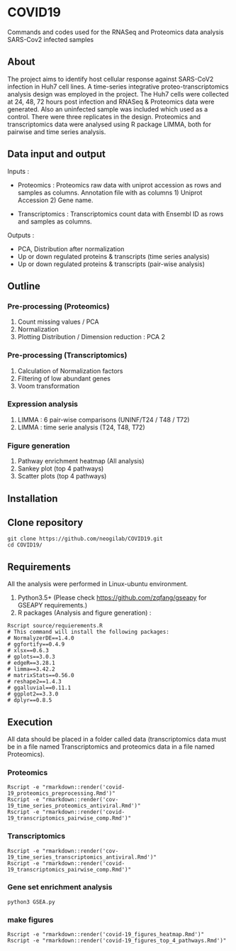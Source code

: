 # COVID19

Commands and codes used for the RNASeq and Proteomics data analysis SARS-Cov2 infected samples

## About

The project aims to identify host cellular response against SARS-CoV2 infection in Huh7 cell lines. A time-series integrative proteo-transcriptomics analysis design was employed in the project. The Huh7 cells were collected at 24, 48, 72 hours post infection and RNASeq & Proteomics data were generated. Also an uninfected sample was included which used as a control. There were three replicates in the design.
Proteomics and transcriptomics data were analysed using R package LIMMA, both for pairwise and time series analysis. 

## Data input and output
Inputs :

- Proteomics : Proteomics raw data with uniprot accession as rows and samples as columns. Annotation file with as columns 1)            Uniprot Accession 2) Gene name.

- Transcriptomics : Transcriptomics count data with Ensembl ID as rows and samples as columns.

Outputs :  
- PCA, Distribution after normalization
- Up or down regulated proteins & transcripts (time series analysis)
- Up or down regulated proteins & transcripts (pair-wise analysis)

## Outline 
### Pre-processing (Proteomics)
1) Count missing values / PCA
2) Normalization
3) Plotting Distribution / Dimension reduction : PCA 2

### Pre-processing (Transcriptomics)
1) Calculation of Normalization factors
2) Filtering of low abundant genes
3) Voom transformation

### Expression analysis
1) LIMMA : 6 pair-wise comparisons (UNINF/T24 / T48 / T72)
2) LIMMA : time serie analysis (T24, T48, T72)

### Figure generation
1) Pathway enrichment heatmap (All analysis)
2) Sankey plot (top 4 pathways)
3) Scatter plots (top 4 pathways)


## Installation

## Clone repository
```
git clone https://github.com/neogilab/COVID19.git
cd COVID19/
```

## Requirements
All the analysis were performed in Linux-ubuntu environment.
1. Python3.5+ (Please check https://github.com/zqfang/gseapy for GSEAPY requirements.)
2. R packages (Analysis and figure generation) :

```
Rscript source/requierements.R
# This command will install the following packages:
# NormalyzerDE==1.4.0
# ggfortify==0.4.9
# xlsx==0.6.3
# gplots==3.0.3 
# edgeR==3.28.1
# limma==3.42.2
# matrixStats==0.56.0
# reshape2==1.4.3
# ggalluvial==0.11.1
# ggplot2==3.3.0
# dplyr==0.8.5
```

## Execution

All data should be placed in a folder called data (transcriptomics data must be in a file named Transcriptomics and proteomics data in a file named Proteomics).

### Proteomics 
```
Rscript -e "rmarkdown::render('covid-19_proteomics_preprocessing.Rmd')"
Rscript -e "rmarkdown::render('cov-19_time_series_proteomics_antiviral.Rmd')"
Rscript -e "rmarkdown::render('covid-19_transcriptomics_pairwise_comp.Rmd')"
```

### Transcriptomics
```
Rscript -e "rmarkdown::render('cov-19_time_series_transcriptomics_antiviral.Rmd')"
Rscript -e "rmarkdown::render('covid-19_transcriptomics_pairwise_comp.Rmd')"
```

### Gene set enrichment analysis
```
python3 GSEA.py
```

### make figures
```
Rscript -e "rmarkdown::render('covid-19_figures_heatmap.Rmd')"
Rscript -e "rmarkdown::render('covid-19_figures_top_4_pathways.Rmd')"
```
